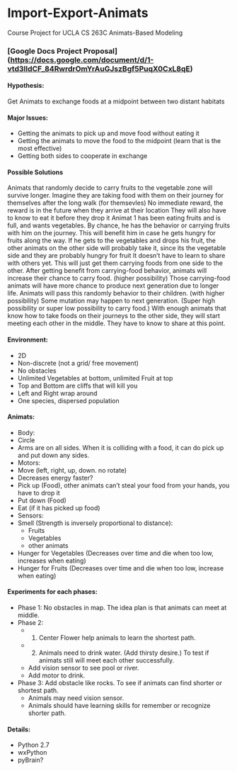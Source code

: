 Import-Export-Animats
=====================

Course Project for UCLA CS 263C Animats-Based Modeling

### [Google Docs Project Proposal] (https://docs.google.com/document/d/1-vtd3lldCF_84RwrdrOmYrAuGJszBgf5PuqX0CxL8qE)


#### Hypothesis:
Get Animats to exchange foods at a midpoint between two distant habitats

#### Major Issues:
* Getting the animats to pick up and move food without eating it
* Getting the animats to move the food to the midpoint (learn that is the most effective)
* Getting both sides to cooperate in exchange 

#### Possible Solutions
Animats that randomly decide to carry fruits to the vegetable zone will survive longer.
Imagine they are taking food with them on their journey for themselves after the long walk (for themsevles)
No immediate reward, the reward is in the future when they arrive at their location
They will also have to know to eat it before they drop it
Animat 1 has been eating fruits and is full, and wants vegetables.
By chance, he has the behavior or carrying fruits with him on the journey. This will benefit him in case he gets hungry for fruits along the way.
If he gets to the vegetables and drops his fruit, the other animats on the other side will probably take it, since its the vegetable side and they are probably hungry for fruit
It doesn’t have to learn to share with others yet. This will just get them carrying foods from one side to the other.
After getting benefit from carrying-food behavior, animats will increase their chance to carry food. (higher possibility)
Those carrying-food animats will have more chance to produce next generation due to longer life.
Animats will pass this randomly behavior to their children. (with higher possibility)
Some mutation may happen to next generation. (Super high possibility or super low possibility to carry food.)
With enough animats that know how to take foods on their journeys to the other side, they will start meeting each other in the middle. They have to know to share at this point.

#### Environment:
* 2D
* Non-discrete (not a grid/ free movement)
* No obstacles
* Unlimited Vegetables at bottom, unlimited Fruit at top
* Top and Bottom are cliffs that will kill you
* Left and Right wrap around
* One species, dispersed population

#### Animats:
* Body:
 * Circle
 * Arms are on all sides. When it is colliding with a food, it can do pick up and put down any sides.
* Motors:
 * Move (left, right, up, down. no rotate)
 * Decreases energy faster?
 * Pick up (Food), other animats can’t steal your food from your hands, you have to drop it
 * Put down (Food)
 * Eat (if it has picked up food)
* Sensors:
 * Smell (Strength is inversely proportional to distance):
    * Fruits
    * Vegetables
    * other animats 
 * Hunger for Vegetables (Decreases over time and die when too low, increases when eating)
 * Hunger for Fruits (Decreases over time and die when too low, increase when eating)


#### Experiments for each phases: 
* Phase 1: No obstacles in map. The idea plan is that animats can meet at middle.
* Phase 2: 
  * 1. Center Flower help animals to learn the shortest path.
  * 2. Animals need to drink water. (Add thirsty desire.) To test if animats still will meet each other successfully.
  * Add vision sensor to see pool or river.
  * Add motor to drink.
* Phase 3: Add obstacle like rocks. To see if animats can find shorter or shortest path.
  * Animals may need vision sensor.
  * Animals should have learning skills for remember or recognize shorter path.


#### Details:
* Python 2.7
* wxPython
* pyBrain?

